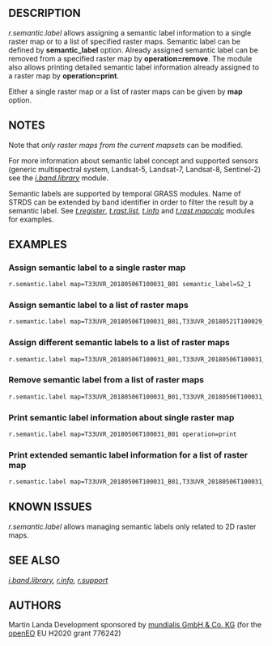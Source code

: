 ## DESCRIPTION

*r.semantic.label* allows assigning a semantic label information to a
single raster map or to a list of specified raster maps. Semantic label
can be defined by **semantic_label** option. Already assigned semantic
label can be removed from a specified raster map by
**operation=remove**. The module also allows printing detailed semantic
label information already assigned to a raster map by
**operation=print**.

Either a single raster map or a list of raster maps can be given by
**map** option.

## NOTES

Note that *only raster maps from the current mapsets* can be modified.

For more information about semantic label concept and supported sensors
(generic multispectral system, Landsat-5, Landsat-7, Landsat-8,
Sentinel-2) see the *[i.band.library](i.band.library.md)* module.

Semantic labels are supported by temporal GRASS modules. Name of STRDS
can be extended by band identifier in order to filter the result by a
semantic label. See
*[t.register](t.register.md#support-for-semantic-labels)*,
*[t.rast.list](t.rast.list.md#filtering-the-result-by-semantic-label)*,
*[t.info](t.info.md#space-time-dataset-with-semantic-labels-assigned)*
and *[t.rast.mapcalc](t.rast.mapcalc.md#semantic-label-filtering)*
modules for examples.

## EXAMPLES

### Assign semantic label to a single raster map

```bash
r.semantic.label map=T33UVR_20180506T100031_B01 semantic_label=S2_1
```

### Assign semantic label to a list of raster maps

```bash
r.semantic.label map=T33UVR_20180506T100031_B01,T33UVR_20180521T100029_B01 semantic_label=S2_1,S2_1
```

### Assign different semantic labels to a list of raster maps

```bash
r.semantic.label map=T33UVR_20180506T100031_B01,T33UVR_20180506T100031_B02 semantic_label=S2_1,S2_2
```

### Remove semantic label from a list of raster maps

```bash
r.semantic.label map=T33UVR_20180506T100031_B01,T33UVR_20180506T100031_B02 operation=remove
```

### Print semantic label information about single raster map

```bash
r.semantic.label map=T33UVR_20180506T100031_B01 operation=print
```

### Print extended semantic label information for a list of raster map

```bash
r.semantic.label map=T33UVR_20180506T100031_B01,T33UVR_20180506T100031_B02 operation=print
```

## KNOWN ISSUES

*r.semantic.label* allows managing semantic labels only related to 2D
raster maps.

## SEE ALSO

*[i.band.library](i.band.library.md), [r.info](r.info.md),
[r.support](r.support.md)*

## AUTHORS

Martin Landa
Development sponsored by [mundialis GmbH & Co.
KG](https://www.mundialis.de/en) (for the [openEO](https://openeo.org)
EU H2020 grant 776242)
